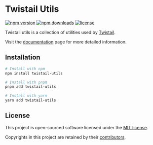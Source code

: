 # Twistail Utils

[![npm version](https://img.shields.io/npm/v/twistail-utils)](https://www.npmjs.com/package/twistail-utils)
[![npm downloads](https://img.shields.io/npm/dm/twistail-utils)](https://www.npmjs.com/package/twistail-utils)
[![license](https://img.shields.io/badge/License-MIT-blue.svg)][mit-license]

Twistail utils is a collection of utilities used by [Twistail](https://twistail.com).

Visit the [documentation][twistail-docs] page for more detailed information.

## Installation

```sh
# Install with npm
npm install twistail-utils

# Install with pnpm
pnpm add twistail-utils

# Install with yarn
yarn add twistail-utils
```

## License

This project is open-sourced software licensed under the [MIT license][mit-license].

Copyrights in this project are retained by their [contributors][contributors].

[contributors]: https://github.com/riipandi/twistail/network/dependencies
[mit-license]: https://github.com/riipandi/twistail/blob/main/packages/utils/LICENSE
[twistail-docs]: https://twistail.com/docs
